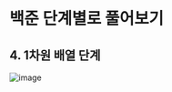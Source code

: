 # 백준 단계별로 풀어보기
## 4. 1차원 배열 단계

![image](https://github.com/user-attachments/assets/c056964c-7bd8-4efb-9f21-a33a4503678f)
